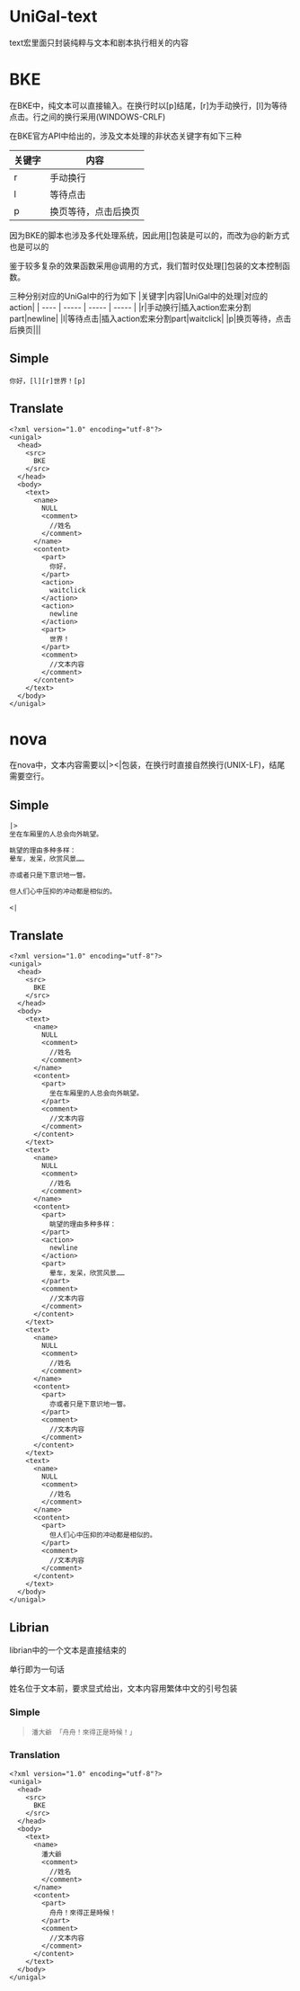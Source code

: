# UniGal-text

**<text></text>**



text宏里面只封装纯粹与文本和剧本执行相关的内容



# BKE
在BKE中，纯文本可以直接输入。在换行时以[p]结尾，[r]为手动换行，[l]为等待点击。行之间的换行采用(WINDOWS-CRLF)

在BKE官方API中给出的，涉及文本处理的非状态关键字有如下三种

|关键字|内容|
| ---- | ----- |
|r|手动换行|
|l|等待点击|
|p|换页等待，点击后换页|

因为BKE的脚本也涉及多代处理系统，因此用[]包装是可以的，而改为@的新方式也是可以的

鉴于较多复杂的效果函数采用@调用的方式，我们暂时仅处理[]包装的文本控制函数。

三种分别对应的UniGal中的行为如下
|关键字|内容|UniGal中的处理|对应的action|
| ---- | ----- | ----- | ----- |
|r|手动换行|插入action宏来分割part|newline|
|l|等待点击|插入action宏来分割part|waitclick|
|p|换页等待，点击后换页|||


## Simple
```bkscr
你好，[l][r]世界！[p]
```
## Translate
```unigal
<?xml version="1.0" encoding="utf-8"?>
<unigal>
  <head>
    <src>
      BKE
    </src>
  </head>
  <body>
    <text>
      <name>
        NULL
        <comment>
          //姓名
        </comment>
      </name>
      <content>
        <part>
          你好，
        </part>
        <action>
          waitclick
        </action>
        <action>
          newline
        </action>
        <part>
          世界！
        </part>
        <comment>
          //文本内容
        </comment>
      </content>
    </text>
  </body>
</unigal>
```
# nova
在nova中，文本内容需要以|><|包装，在换行时直接自然换行(UNIX-LF)，结尾需要空行。
## Simple
```txt
|>
坐在车厢里的人总会向外眺望。

眺望的理由多种多样：
晕车，发呆，欣赏风景……

亦或者只是下意识地一瞥。

但人们心中压抑的冲动都是相似的。

<|
```

## Translate
```unigal
<?xml version="1.0" encoding="utf-8"?>
<unigal>
  <head>
    <src>
      BKE
    </src>
  </head>
  <body>
    <text>
      <name>
        NULL
        <comment>
          //姓名
        </comment>
      </name>
      <content>
        <part>
          坐在车厢里的人总会向外眺望。
        </part>
        <comment>
          //文本内容
        </comment>
      </content>
    </text>
    <text>
      <name>
        NULL
        <comment>
          //姓名
        </comment>
      </name>
      <content>
        <part>
          眺望的理由多种多样：
        </part>
        <action>
          newline
        </action>
        <part>
          晕车，发呆，欣赏风景……
        </part>
        <comment>
          //文本内容
        </comment>
      </content>
    </text>
    <text>
      <name>
        NULL
        <comment>
          //姓名
        </comment>
      </name>
      <content>
        <part>
          亦或者只是下意识地一瞥。
        </part>
        <comment>
          //文本内容
        </comment>
      </content>
    </text>
    <text>
      <name>
        NULL
        <comment>
          //姓名
        </comment>
      </name>
      <content>
        <part>
          但人们心中压抑的冲动都是相似的。
        </part>
        <comment>
          //文本内容
        </comment>
      </content>
    </text>
  </body>
</unigal>

```

## Librian

librian中的一个文本是直接结束的

单行即为一句话

姓名位于文本前，要求显式给出，文本内容用繁体中文的引号包装

### Simple

>
>
>```liber
>潘大爺 「舟舟！來得正是時候！」
>```



### Translation

```unigal
<?xml version="1.0" encoding="utf-8"?>
<unigal>
  <head>
    <src>
      BKE
    </src>
  </head>
  <body>
    <text>
      <name>
        潘大爺
        <comment>
          //姓名
        </comment>
      </name>
      <content>
        <part>
          舟舟！來得正是時候！
        </part>
        <comment>
          //文本内容
        </comment>
      </content>
    </text>
  </body>
</unigal>
```

